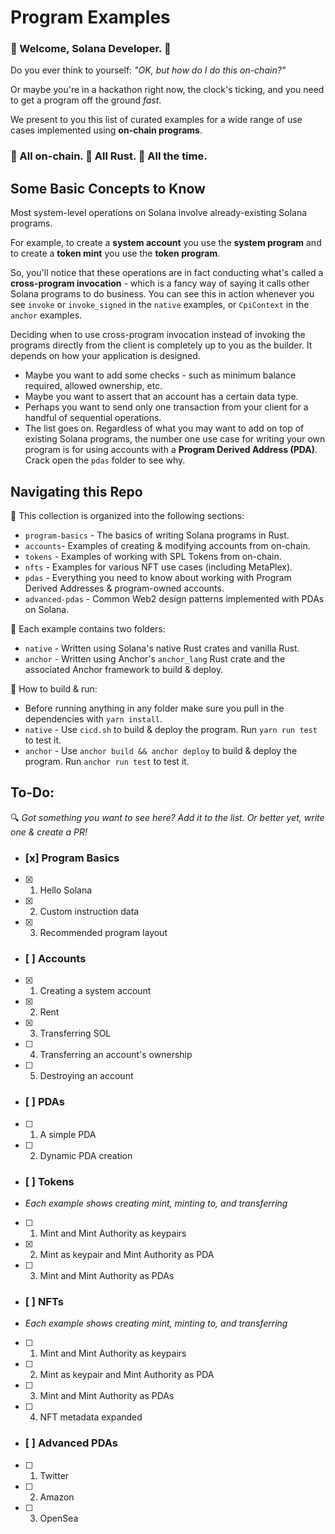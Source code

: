 # Program Examples

### :space_invader: Welcome, Solana Developer. :space_invader:   
   
Do you ever think to yourself: *"OK, but how do I do this on-chain?"*   
   
Or maybe you're in a hackathon right now, the clock's ticking, and you need to get a program off the ground *fast*.   
   
We present to you this list of curated examples for a wide range of use cases implemented using **on-chain programs**.   
   
### :link: All on-chain. :crab: All Rust. :muscle: All the time. 

## Some Basic Concepts to Know
Most system-level operations on Solana involve already-existing Solana programs.   
   
For example, to create a **system account** you use the **system program** and to create a **token mint** you use the **token program**.   
   
So, you'll notice that these operations are in fact conducting what's called a **cross-program invocation** - which is a fancy way of saying it calls other Solana programs to do business. You can see this in action whenever you see `invoke` or `invoke_signed` in the `native` examples, or `CpiContext` in the `anchor` examples.   
   
Deciding when to use cross-program invocation instead of invoking the programs directly from the client is completely up to you as the builder. It depends on how your application is designed.
- Maybe you want to add some checks - such as minimum balance required, allowed ownership, etc.
- Maybe you want to assert that an account has a certain data type.
- Perhaps you want to send only one transaction from your client for a handful of sequential operations.
- The list goes on.
Regardless of what you may want to add on top of existing Solana programs, the number one use case for writing your own program is for using accounts with a **Program Derived Address (PDA)**. Crack open the `pdas` folder to see why.

## Navigating this Repo

:blue_book: This collection is organized into the following sections:
- `program-basics` - The basics of writing Solana programs in Rust.
- `accounts`- Examples of creating & modifying accounts from on-chain.
- `tokens` - Examples of working with SPL Tokens from on-chain.
- `nfts` - Examples for various NFT use cases (including MetaPlex).
- `pdas` - Everything you need to know about working with Program Derived Addresses & program-owned accounts.
- `advanced-pdas` - Common Web2 design patterns implemented with PDAs on Solana.

:file_folder: Each example contains two folders:
- `native` - Written using Solana's native Rust crates and vanilla Rust.
- `anchor` - Written using Anchor's `anchor_lang` Rust crate and the associated Anchor framework to build & deploy.

:wrench: How to build & run:
- Before running anything in any folder make sure you pull in the dependencies with `yarn install`.
- `native` - Use `cicd.sh` to build & deploy the program. Run `yarn run test` to test it.
- `anchor` - Use `anchor build && anchor deploy` to build & deploy the program. Run `anchor run test` to test it.

## To-Do:
:mag: *Got something you want to see here? Add it to the list. Or better yet, write one & create a PR!*
- ### [x] Program Basics
- [x] 1. Hello Solana
- [x] 2. Custom instruction data
- [x] 3. Recommended program layout
- ### [ ] Accounts
- [x] 1. Creating a system account
- [x] 2. Rent
- [x] 3. Transferring SOL
- [ ] 4. Transferring an account's ownership
- [ ] 5. Destroying an account
- ### [ ] PDAs
- [ ] 1. A simple PDA
- [ ] 2. Dynamic PDA creation
- ### [ ] Tokens
- *Each example shows creating mint, minting to, and transferring*
- [ ] 1. Mint and Mint Authority as keypairs
- [x] 2. Mint as keypair and Mint Authority as PDA
- [ ] 3. Mint and Mint Authority as PDAs
- ### [ ] NFTs
- *Each example shows creating mint, minting to, and transferring*
- [ ] 1. Mint and Mint Authority as keypairs
- [ ] 2. Mint as keypair and Mint Authority as PDA
- [ ] 3. Mint and Mint Authority as PDAs
- [ ] 4. NFT metadata expanded
- ### [ ] Advanced PDAs
- [ ] 1. Twitter
- [ ] 2. Amazon
- [ ] 3. OpenSea

